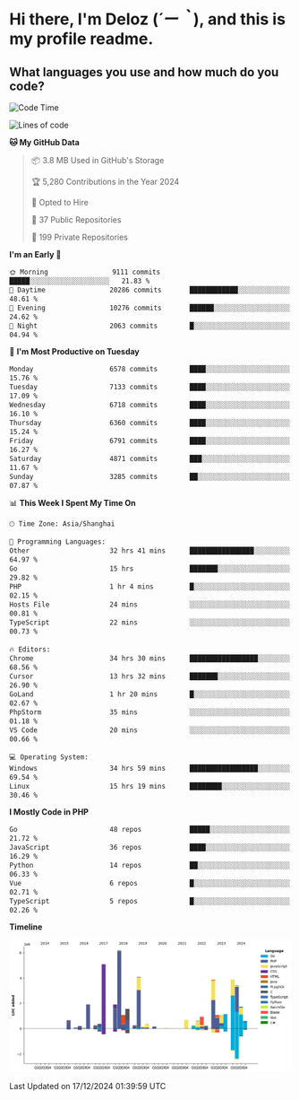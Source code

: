 # **Hi there, I'm Deloz (*´ー｀*), and this is my profile readme.**

## **What languages you use and how much do you code?**

<!--START_SECTION:waka-->
![Code Time](http://img.shields.io/badge/Code%20Time-5%2C291%20hrs%2016%20mins-blue)

![Lines of code](https://img.shields.io/badge/From%20Hello%20World%20I%27ve%20Written-44.0%20million%20lines%20of%20code-blue)

**🐱 My GitHub Data** 

> 📦 3.8 MB Used in GitHub's Storage 
 > 
> 🏆 5,280 Contributions in the Year 2024
 > 
> 💼 Opted to Hire
 > 
> 📜 37 Public Repositories 
 > 
> 🔑 199 Private Repositories 
 > 
**I'm an Early 🐤** 

```text
🌞 Morning                9111 commits        █████░░░░░░░░░░░░░░░░░░░░   21.83 % 
🌆 Daytime                20286 commits       ████████████░░░░░░░░░░░░░   48.61 % 
🌃 Evening                10276 commits       ██████░░░░░░░░░░░░░░░░░░░   24.62 % 
🌙 Night                  2063 commits        █░░░░░░░░░░░░░░░░░░░░░░░░   04.94 % 
```
📅 **I'm Most Productive on Tuesday** 

```text
Monday                   6578 commits        ████░░░░░░░░░░░░░░░░░░░░░   15.76 % 
Tuesday                  7133 commits        ████░░░░░░░░░░░░░░░░░░░░░   17.09 % 
Wednesday                6718 commits        ████░░░░░░░░░░░░░░░░░░░░░   16.10 % 
Thursday                 6360 commits        ████░░░░░░░░░░░░░░░░░░░░░   15.24 % 
Friday                   6791 commits        ████░░░░░░░░░░░░░░░░░░░░░   16.27 % 
Saturday                 4871 commits        ███░░░░░░░░░░░░░░░░░░░░░░   11.67 % 
Sunday                   3285 commits        ██░░░░░░░░░░░░░░░░░░░░░░░   07.87 % 
```


📊 **This Week I Spent My Time On** 

```text
🕑︎ Time Zone: Asia/Shanghai

💬 Programming Languages: 
Other                    32 hrs 41 mins      ████████████████░░░░░░░░░   64.97 % 
Go                       15 hrs              ███████░░░░░░░░░░░░░░░░░░   29.82 % 
PHP                      1 hr 4 mins         █░░░░░░░░░░░░░░░░░░░░░░░░   02.15 % 
Hosts File               24 mins             ░░░░░░░░░░░░░░░░░░░░░░░░░   00.81 % 
TypeScript               22 mins             ░░░░░░░░░░░░░░░░░░░░░░░░░   00.73 % 

🔥 Editors: 
Chrome                   34 hrs 30 mins      █████████████████░░░░░░░░   68.56 % 
Cursor                   13 hrs 32 mins      ███████░░░░░░░░░░░░░░░░░░   26.90 % 
GoLand                   1 hr 20 mins        █░░░░░░░░░░░░░░░░░░░░░░░░   02.67 % 
PhpStorm                 35 mins             ░░░░░░░░░░░░░░░░░░░░░░░░░   01.18 % 
VS Code                  20 mins             ░░░░░░░░░░░░░░░░░░░░░░░░░   00.66 % 

💻 Operating System: 
Windows                  34 hrs 59 mins      █████████████████░░░░░░░░   69.54 % 
Linux                    15 hrs 19 mins      ████████░░░░░░░░░░░░░░░░░   30.46 % 
```

**I Mostly Code in PHP** 

```text
Go                       48 repos            █████░░░░░░░░░░░░░░░░░░░░   21.72 % 
JavaScript               36 repos            ████░░░░░░░░░░░░░░░░░░░░░   16.29 % 
Python                   14 repos            ██░░░░░░░░░░░░░░░░░░░░░░░   06.33 % 
Vue                      6 repos             █░░░░░░░░░░░░░░░░░░░░░░░░   02.71 % 
TypeScript               5 repos             █░░░░░░░░░░░░░░░░░░░░░░░░   02.26 % 
```



**Timeline**

![Lines of Code chart](https://raw.githubusercontent.com/deloz/deloz/main/assets/bar_graph.png)


 Last Updated on 17/12/2024 01:39:59 UTC
<!--END_SECTION:waka-->
